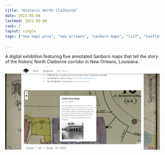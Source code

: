 ```yaml
---
title: "Historic North Claiborne" 
date: 2021-05-08
lastmod: 2021-05-08
rank: 2
layout: single
tags: ["new maps plus", "new orleans", "sanborn maps", "iiif", "leaflet"]

---
```


A digital exhibition featuring five annotated Sanborn maps that tell the story of the historic North Claiborne corridor in New Orleans, Louisiana.

[![claiborne](claiborne.png)](https://itspangler.github.io/historic-north-claiborne/)